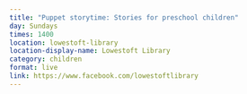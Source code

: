 ```yaml
---
title: "Puppet storytime: Stories for preschool children"
day: Sundays
times: 1400
location: lowestoft-library
location-display-name: Lowestoft Library
category: children
format: live
link: https://www.facebook.com/lowestoftlibrary
---
```

